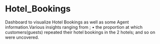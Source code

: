 # Hotel_Bookings
Dashboard to visualize Hotel Bookings as well as some Agent information.Various insights ranging from ; • the proportion at which customers(guests) repeated their hotel bookings in the 2 hotels; and so on were uncovered.
